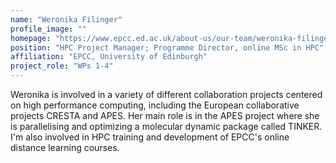 ```yaml
---
name: "Weronika Filinger"
profile_image: ""
homepage: "https://www.epcc.ed.ac.uk/about-us/our-team/weronika-filinger"
position: "HPC Project Manager; Programme Director, online MSc in HPC"
affiliation: "EPCC, University of Edinburgh"
project_role: "WPs 1-4"
---
```


Weronika is involved in a variety of different collaboration projects centered
on high performance computing, including the European collaborative projects
CRESTA and APES. Her main role is in the APES project where she is
parallelising and optimizing a molecular dynamic package called TINKER. I'm
also involved in HPC training and development of EPCC's online distance
learning courses.
